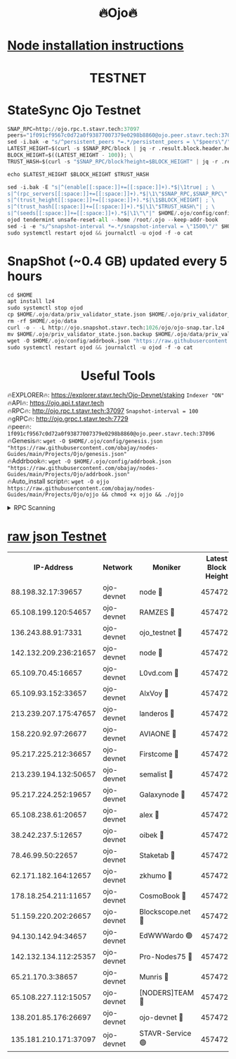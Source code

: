 <h1 align="center"> 🔥Ojo🔥</h1>

[Node installation instructions](https://github.com/obajay/nodes-Guides/tree/main/Projects/Ojo)
=

<h1 align="center"> TESTNET</h1>

# StateSync Ojo Testnet
```python
SNAP_RPC=http://ojo.rpc.t.stavr.tech:37097
peers="1f091cf9567c0d72a0f93877007379e0298b8860@ojo.peer.stavr.tech:37096"
sed -i.bak -e "s/^persistent_peers *=.*/persistent_peers = \"$peers\"/" $HOME/.ojo/config/config.toml
LATEST_HEIGHT=$(curl -s $SNAP_RPC/block | jq -r .result.block.header.height); \
BLOCK_HEIGHT=$((LATEST_HEIGHT - 100)); \
TRUST_HASH=$(curl -s "$SNAP_RPC/block?height=$BLOCK_HEIGHT" | jq -r .result.block_id.hash)

echo $LATEST_HEIGHT $BLOCK_HEIGHT $TRUST_HASH

sed -i.bak -E "s|^(enable[[:space:]]+=[[:space:]]+).*$|\1true| ; \
s|^(rpc_servers[[:space:]]+=[[:space:]]+).*$|\1\"$SNAP_RPC,$SNAP_RPC\"| ; \
s|^(trust_height[[:space:]]+=[[:space:]]+).*$|\1$BLOCK_HEIGHT| ; \
s|^(trust_hash[[:space:]]+=[[:space:]]+).*$|\1\"$TRUST_HASH\"| ; \
s|^(seeds[[:space:]]+=[[:space:]]+).*$|\1\"\"|" $HOME/.ojo/config/config.toml
ojod tendermint unsafe-reset-all --home /root/.ojo --keep-addr-book
sed -i -e "s/^snapshot-interval *=.*/snapshot-interval = \"1500\"/" $HOME/.ojo/config/app.toml
sudo systemctl restart ojod && journalctl -u ojod -f -o cat
```
# SnapShot (~0.4 GB) updated every 5 hours
```python
cd $HOME
apt install lz4
sudo systemctl stop ojod
cp $HOME/.ojo/data/priv_validator_state.json $HOME/.ojo/priv_validator_state.json.backup
rm -rf $HOME/.ojo/data
curl -o - -L http://ojo.snapshot.stavr.tech:1026/ojo/ojo-snap.tar.lz4 | lz4 -c -d - | tar -x -C $HOME/.ojo --strip-components 2
mv $HOME/.ojo/priv_validator_state.json.backup $HOME/.ojo/data/priv_validator_state.json
wget -O $HOME/.ojo/config/addrbook.json "https://raw.githubusercontent.com/obajay/nodes-Guides/main/Projects/Ojo/addrbook.json"
sudo systemctl restart ojod && journalctl -u ojod -f -o cat
```
 <h1 align="center"> Useful Tools</h1>

🔥EXPLORER🔥:        https://explorer.stavr.tech/Ojo-Devnet/staking        `Indexer "ON"` \
🔥API🔥:                     https://ojo.api.t.stavr.tech \
🔥RPC🔥:                    http://ojo.rpc.t.stavr.tech:37097              `Snapshot-interval = 100` \
🔥gRPC🔥:                  http://ojo.grpc.t.stavr.tech:7729 \
🔥peer🔥:                   `1f091cf9567c0d72a0f93877007379e0298b8860@ojo.peer.stavr.tech:37096` \
🔥Genesis🔥:    ```wget -O $HOME/.ojo/config/genesis.json "https://raw.githubusercontent.com/obajay/nodes-Guides/main/Projects/Ojo/genesis.json"``` \
🔥Addrbook🔥:    ```wget -O $HOME/.ojo/config/addrbook.json "https://raw.githubusercontent.com/obajay/nodes-Guides/main/Projects/Ojo/addrbook.json"``` \
🔥Auto_install script🔥: ```wget -O ojjo https://raw.githubusercontent.com/obajay/nodes-Guides/main/Projects/Ojo/ojjo && chmod +x ojjo && ./ojjo```


<details>
<summary>RPC Scanning</summary>

<h2 align="center"> We scan nodes in real time every 4 hours. And we provide the final result of RPC endpoints.
We cannot influence the operation of these nodes in any way. </h2>


```python
If Voting Power is higher than 0 --> then the Node is a validator of the network and may be subject to attack and be a potential threat to the chain.
```
```python
We marked such validators with a red symbol
```

</details>

[raw json Testnet](https://rpc-check.ojot.stavr.tech/ojot/rpc-ojot-result.json)
=


<table><tr><th>IP-Address</th><th>Network</th><th>Moniker</th><th>Latest Block Height</th><th>Earliest Block Height</th><th>Catching Up</th><th>Tx Index</th><th>Voting Power</th><th>Scan Time</th></tr><tr><td>88.198.32.17:39657</td><td>ojo-devnet</td><td>node 🔴</td><td>4574727</td><td>300001</td><td>False</td><td>on</td><td>65654</td><td>2023-12-20T06:10:25.556347671UTC</td></tr><tr><td>65.108.199.120:54657</td><td>ojo-devnet</td><td>RAMZES 🔴</td><td>4574722</td><td>306156</td><td>False</td><td>on</td><td>15420</td><td>2023-12-20T06:09:55.173268250UTC</td></tr><tr><td>136.243.88.91:7331</td><td>ojo-devnet</td><td>ojo_testnet 🔴</td><td>4574724</td><td>308845</td><td>False</td><td>on</td><td>1000</td><td>2023-12-20T06:10:03.962953832UTC</td></tr><tr><td>142.132.209.236:21657</td><td>ojo-devnet</td><td>node 🔴</td><td>4574727</td><td>350001</td><td>False</td><td>on</td><td>1999</td><td>2023-12-20T06:10:22.398322155UTC</td></tr><tr><td>65.109.70.45:16657</td><td>ojo-devnet</td><td>L0vd.com 🔴</td><td>4574728</td><td>695918</td><td>False</td><td>off</td><td>998</td><td>2023-12-20T06:10:29.220627556UTC</td></tr><tr><td>65.109.93.152:33657</td><td>ojo-devnet</td><td>AlxVoy 🔴</td><td>4574727</td><td>2319801</td><td>False</td><td>on</td><td>4536782</td><td>2023-12-20T06:10:22.116081411UTC</td></tr><tr><td>213.239.207.175:47657</td><td>ojo-devnet</td><td>landeros 🔴</td><td>4574726</td><td>2714001</td><td>False</td><td>off</td><td>11083</td><td>2023-12-20T06:10:16.929341390UTC</td></tr><tr><td>158.220.92.97:26677</td><td>ojo-devnet</td><td>AVIAONE 🔴</td><td>4574726</td><td>2754001</td><td>False</td><td>on</td><td>13867</td><td>2023-12-20T06:10:16.626156279UTC</td></tr><tr><td>95.217.225.212:36657</td><td>ojo-devnet</td><td>Firstcome 🔴</td><td>4574724</td><td>2985946</td><td>False</td><td>on</td><td>13566</td><td>2023-12-20T06:10:03.708308071UTC</td></tr><tr><td>213.239.194.132:50657</td><td>ojo-devnet</td><td>semalist 🔴</td><td>4574722</td><td>3223522</td><td>False</td><td>on</td><td>19037</td><td>2023-12-20T06:09:55.425719288UTC</td></tr><tr><td>95.217.224.252:19657</td><td>ojo-devnet</td><td>Galaxynode 🔴</td><td>4574728</td><td>3685492</td><td>False</td><td>on</td><td>11888</td><td>2023-12-20T06:10:28.177596648UTC</td></tr><tr><td>65.108.238.61:20657</td><td>ojo-devnet</td><td>alex 🔴</td><td>4574722</td><td>4158001</td><td>False</td><td>on</td><td>11359</td><td>2023-12-20T06:09:54.860798846UTC</td></tr><tr><td>38.242.237.5:12657</td><td>ojo-devnet</td><td>oibek 🔴</td><td>4574722</td><td>4196001</td><td>False</td><td>off</td><td>1051</td><td>2023-12-20T06:09:55.708756746UTC</td></tr><tr><td>78.46.99.50:22657</td><td>ojo-devnet</td><td>Staketab 🔴</td><td>4574728</td><td>4254801</td><td>False</td><td>on</td><td>1276</td><td>2023-12-20T06:10:29.485284893UTC</td></tr><tr><td>62.171.182.164:12657</td><td>ojo-devnet</td><td>zkhumo 🔴</td><td>4574727</td><td>4384001</td><td>False</td><td>off</td><td>998</td><td>2023-12-20T06:10:22.855052778UTC</td></tr><tr><td>178.18.254.211:11657</td><td>ojo-devnet</td><td>CosmoBook 🔴</td><td>4574727</td><td>4392001</td><td>False</td><td>off</td><td>1068</td><td>2023-12-20T06:10:23.261240495UTC</td></tr><tr><td>51.159.220.202:26657</td><td>ojo-devnet</td><td>Blockscope.net 🔴</td><td>4574722</td><td>4425001</td><td>False</td><td>on</td><td>981</td><td>2023-12-20T06:09:54.518170323UTC</td></tr><tr><td>94.130.142.94:34657</td><td>ojo-devnet</td><td>EdWWWardo 🟢</td><td>4574726</td><td>4438946</td><td>False</td><td>on</td><td>0</td><td>2023-12-20T06:10:19.683042511UTC</td></tr><tr><td>142.132.134.112:25357</td><td>ojo-devnet</td><td>Pro-Nodes75 🔴</td><td>4574723</td><td>4474723</td><td>False</td><td>on</td><td>24651</td><td>2023-12-20T06:09:58.719583656UTC</td></tr><tr><td>65.21.170.3:38657</td><td>ojo-devnet</td><td>Munris 🔴</td><td>4574723</td><td>4474723</td><td>False</td><td>off</td><td>20123</td><td>2023-12-20T06:10:01.263775648UTC</td></tr><tr><td>65.108.227.112:15057</td><td>ojo-devnet</td><td>[NODERS]TEAM 🔴</td><td>4574728</td><td>4474728</td><td>False</td><td>off</td><td>9999</td><td>2023-12-20T06:10:28.549377743UTC</td></tr><tr><td>138.201.85.176:26697</td><td>ojo-devnet</td><td>ojo-devnet 🔴</td><td>4574728</td><td>4474728</td><td>False</td><td>on</td><td>1000024000</td><td>2023-12-20T06:10:28.876104171UTC</td></tr><tr><td>135.181.210.171:37097</td><td>ojo-devnet</td><td>STAVR-Service 🟢</td><td>4574722</td><td>4574001</td><td>False</td><td>on</td><td>0</td><td>2023-12-20T06:09:56.451967810UTC</td></tr></table>